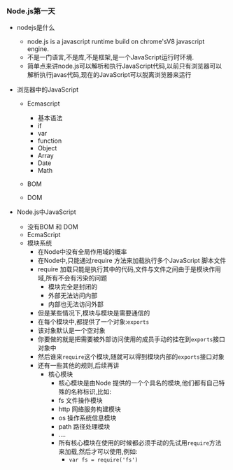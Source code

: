 ### Node.js第一天
- nodejs是什么
  + node.js is a javascript runtime build on chrome'sV8 javascript engine.
  + 不是一门语言,不是库,不是框架,是一个JavaScript运行时环境.
  + 简单点来讲node.js可以解析和执行JavaScript代码,以前只有浏览器可以解析执行javas代码,现在的JavaScript可以脱离浏览器来运行
 
- 浏览器中的JavaScript
  + Ecmascript
    + 基本语法
    + if
    + var
    + function
    + Object
    + Array
    * Date
    * Math
    
  + BOM
  + DOM
  
  
- Node.js中JavaScript
  + 没有BOM 和 DOM
  + EcmaScript
  + 模块系统
    * 在Node中没有全局作用域的概率
    * 在Node中,只能通过require 方法来加载执行多个JavaScript 脚本文件
    * require 加载只能是执行其中的代码,文件与文件之间由于是模块作用域,所有不会有污染的问题
      * 模块完全是封闭的
      * 外部无法访问内部
      * 内部也无法访问外部
    * 但是某些情况下,模块与模块是需要通信的
    * 在每个模块中,都提供了一个对象:`exports`
    * 该对象默认是一个空对象
    * 你要做的就是把需要被外部访问使用的成员手动的挂在到`exports`接口对象中
    * 然后谁来`require`这个模块,随就可以得到模块内部的`exports`接口对象
    * 还有一些其他的规则,后续再讲
      + 核心模块  
        * 核心模块是由Node 提供的一个个具名的模块,他们都有自己特殊的名称标识,比如:
        * fs 文件操作模块
        * http 网络服务构建模块
        * os 操作系统信息模块
        * path 路径处理模块
        * ....
        * 所有核心模块在使用的时候都必须手动的先试用`require`方法来加载,然后才可以使用,例如:
          * `var fs = require('fs')`
      
     
    



    

